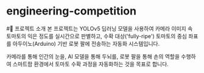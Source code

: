 # engineering-competition

#📖 프로젝트 소개
본 프로젝트는 YOLOv5 딥러닝 모델을 사용하여 카메라 이미지 속 토마토의 익은 정도를 실시간으로 판별하고, 수확 대상('fully-ripe') 토마토의 중심 좌표를 아두이노(Arduino) 기반 로봇 팔에 전송하는 자동화 시스템입니다.

카메라를 통해 인간의 눈을, AI 모델을 통해 두뇌를, 로봇 팔을 통해 손의 역할을 수행하여 스마트팜 환경에서 토마토 수확 과정을 자동화하는 것을 목표로 합니다.
